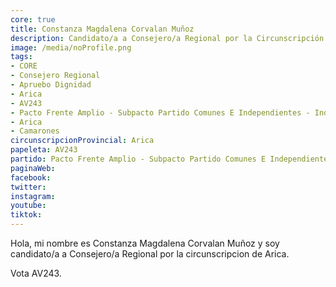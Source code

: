 ```yaml
---
core: true
title: Constanza Magdalena Corvalan Muñoz
description: Candidato/a a Consejero/a Regional por la Circunscripción de Arica
image: /media/noProfile.png
tags:
- CORE
- Consejero Regional
- Apruebo Dignidad
- Arica
- AV243
- Pacto Frente Amplio - Subpacto Partido Comunes E Independientes - Independientes
- Arica
- Camarones
circunscripcionProvincial: Arica
papeleta: AV243
partido: Pacto Frente Amplio - Subpacto Partido Comunes E Independientes - Independientes
paginaWeb:
facebook:
twitter:
instagram:
youtube:
tiktok:
---
```

Hola, mi nombre es Constanza Magdalena Corvalan Muñoz y soy candidato/a a Consejero/a Regional por la circunscripcion de Arica.

Vota AV243.